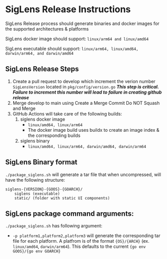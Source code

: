 # SigLens Release Instructions

SigLens Release process should generate binaries and docker images for the supported architectures & platforms

SigLens docker image should support: `linux/arm64 and linux/amd64` 

SigLens executable should support: `linux/arm64, linux/amd64, darwin/arm64, and darwin/amd64`

## SigLens Release Steps

1. Create a pull request to develop which increment the verion number `SigLensVersion` located in `pkg/config/version.go` ***This step is critical. Failure to increment this number will lead to failure in creating github release***
2. Merge develop to main using Create a Merge Commit
   Do NOT Squash and Merge
3. GitHub Actions will take care of the following builds:
   1. siglens docker image
      - `linux/amd64, linux/arm64`
      - The docker image build uses buildx to create an image index & the corresponding builds
   2. siglens binary
      - `linux/amd64, linux/arm64, darwin/amd64, darwin/arm64`

## SigLens Binary format

`./package_siglens.sh` will generate a tar file that when uncompressed, will have the following structure:
```
siglens-{VERSION}-{GOOS}-{GOARCH}/
    siglens (executable)
    static/ (folder with static UI components)
```

## SigLens package command arguments:

`./package_siglens.sh` has following argument:
- `-p platform1,platform2,platform3` will generate the corresponding tar file for each platform. A platfrom is of the format `{OS}/{ARCH}` (ex. `linux/amd64`, `darwin/arm64`). This defaults to the current `{go env GOOS}/{go env GOARCH}`

